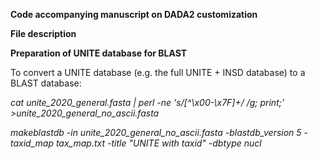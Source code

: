 **Code accompanying manuscript on DADA2 customization**

**File description**

**Preparation of UNITE database for BLAST**

To convert a UNITE database (e.g. the full UNITE + INSD database) to a BLAST database:

*cat unite_2020_general.fasta | perl -ne 's/[^\x00-\x7F]+/ /g; print;' >unite_2020_general_no_ascii.fasta*

*makeblastdb -in unite_2020_general_no_ascii.fasta  -blastdb_version 5 -taxid_map tax_map.txt -title "UNITE with taxid" -dbtype nucl*